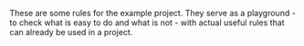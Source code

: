 These are some rules for the example project.
They serve as a playground - to check what is easy to do and what is not -
with actual useful rules that can already be used in a project.
